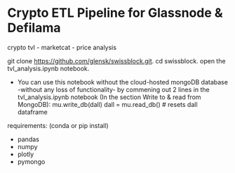 # Crypto ETL Pipeline for Glassnode & Defilama
crypto tvl - marketcat - price analysis


git clone https://github.com/glensk/swissblock.git. 
cd swissblock. 
open the tvl_analysis.ipynb notebook. 

- You can use this notebook without the cloud-hosted mongoDB database -without any loss of functionality- by commening out 2 lines in the tvl_analysis.ipynb notebook (In the section Write to & read from MongoDB):
  mu.write_db(dall)
  dall = mu.read_db() # resets dall dataframe
  

requirements: (conda or pip install)
  - pandas
  - numpy
  - plotly
  - pymongo
